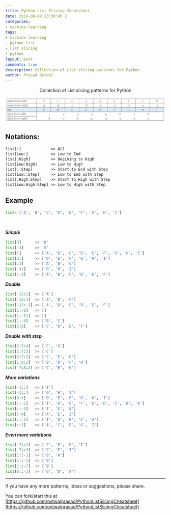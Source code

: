 ```yaml
---
title: Python List Slicing Cheatsheet
date: 2019-08-08 13:30:45 Z
categories:
- machine-learning
tags:
- machine learning
- python list
- list slicing
- python
layout: post
comments: true
description: Collection of List slicing patterns for Python
author: Prasad Ostwal
---
```


<p align="center">Collection of List slicing patterns for Python </p>


<img src="/images/p5/list_image.png">

## **Notations:**

```
list[:]             >> All        
list[Low:]          >> Low to End      
list[:High]         >> Begining to High
list[Low:High]      >> Low to High
list[::Step]        >> Start to End with Step
list[Low::Step]     >> Low to End with Step
list[:High:Step]    >> Start to High with Step
list[Low:High:Step] >> Low to High with Step
```
## **Example**

```python
list= ['A', 'B', 'C', 'D', 'E', 'F', 'G', 'H', 'I']
```
<p align="center"><img src="/list_image.png" alt=""></p>

***Simple***

```python
list[3]      >> 'D'
list[-3]     >> 'G'
list[:]      >> ['A', 'B', 'C', 'D', 'E', 'F', 'G', 'H', 'I']
list[3:]     >> ['D', 'E', 'F', 'G', 'H', 'I']
list[:3]     >> ['A', 'B', 'C']
list[-3:]    >> ['G', 'H', 'I']
list[:-3]    >> ['A', 'B', 'C', 'D', 'E', 'F']
```
***Double***
```python
list[-12:1]  >> ['A']
list[-12:3]  >> ['A', 'B', 'C']
list[-12:-3] >> ['A', 'B', 'C', 'D', 'E', 'F']
list[1:-8]   >> []
list[1:-11]  >> []
list[1:-6]   >> ['B', 'C']
list[2:6]    >> ['C', 'D', 'E', 'F']
```

***Double with step***
```python
list[2:7:4]  >> ['C', 'G']
list[2:7:5]  >> ['C']
list[2:7:2]  >> ['C', 'E', 'G']
list[1:8:2]  >> ['B', 'D', 'F', 'H']
list[-7:8:2] >> ['C', 'E', 'G']
```

***More variations***
```python
list[-1::]   >> ['I']
list[-3::]   >> ['G', 'H', 'I']
list[3::]    >> ['D', 'E', 'F', 'G', 'H', 'I']
list[::-1]   >> ['I', 'H', 'G', 'F', 'E', 'D', 'C', 'B', 'A']
list[::-4]   >> ['I', 'E', 'A']
list[::4]    >> ['A', 'E', 'I']
list[::-2]   >> ['I', 'G', 'E', 'C', 'A']
list[::2]    >> ['A', 'C', 'E', 'G', 'I']

```

***Even more variations***

```python
list[-7::2]  >> ['C', 'E', 'G', 'I']
list[-7::3]  >> ['C', 'F', 'I']
list[1::-1]  >> ['B', 'A']
list[1::-2]  >> ['B']
list[1::-7]  >> ['B']
list[6::-3]  >> ['G', 'D', 'A']
```

___
If you have any more patterns, ideas or suggestions, please share.


You can fork/start this at [https://github.com/ostwalprasad/PythonListSlicingCheatsheet](https://github.com/ostwalprasad/PythonListSlicingCheatsheet)
